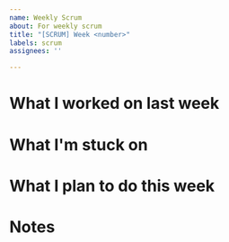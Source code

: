 ```yaml
---
name: Weekly Scrum
about: For weekly scrum
title: "[SCRUM] Week <number>"
labels: scrum
assignees: ''

---
```


# What I worked on last week

# What I'm stuck on

# What I plan to do this week

# Notes
